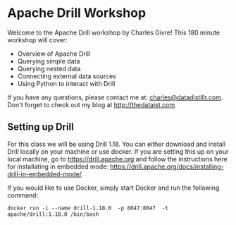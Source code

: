 # Apache Drill Workshop
Welcome to the Apache Drill workshop by Charles Givre!  This 180 minute workshop will cover:
* Overview of Apache Drill
* Querying simple data
* Querying nested data
* Connecting external data sources
* Using Python to interact with Drill

If you have any questions, please contact me at: charles@datadistillr.com.  
Don't forget to check out my blog at http://thedataist.com

## Setting up Drill
For this class we will be using Drill 1.18. You can either download and install Drill locally on your machine or use docker.  If you are setting this up on your local machine, go to https://drill.apache.org and follow the instructions here for installating in embedded mode: https://drill.apache.org/docs/installing-drill-in-embedded-mode/

If you would like to use Docker, simply start Docker and run the following command:
```
docker run -i --name drill-1.18.0  -p 8047:8047  -t apache/drill:1.18.0 /bin/bash
```
